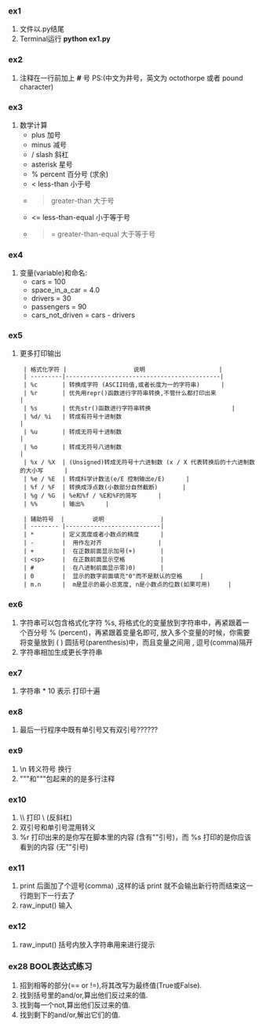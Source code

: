 ### ex1

1. 文件以.py结尾
2. Terminal运行 **python ex1.py**

### ex2

1. 注释在一行前加上 **#** 号 PS:(中文为井号，英文为 octothorpe 或者 pound character)

### ex3

1. 数学计算
	+ plus 加号
 	- minus 减号
	* / slash 斜杠
	* asterisk 星号
	* % percent 百分号 (求余)
	* < less-than 小于号
	* > greater-than 大于号
	* <= less-than-equal 小于等于号
	* >= greater-than-equal 大于等于号
	
### ex4

1.  变量(variable)和命名:
	* 	cars = 100
	* 	space_in_a_car = 4.0
	*	drivers = 30
	* 	passengers = 90
	* 	cars_not_driven = cars - drivers
	
### ex5

1. 更多打印输出

		| 格式化字符 |                   说明                     |
		| ---------|--------------------------------------------|
		| %c       | 转换成字符 (ASCII码值,或者长度为一的字符串)      |
		| %r       | 优先用repr()函数进行字符串转换,不管什么都打印出来						    |
		| %s	   | 优先str()函数进行字符串转换						|
		| %d/ %i   | 转成有符号十进制数      												|
		| %u 	   | 转成无符号十进制数    					    						|
		| %o 	   | 转成无符号八进制数      												|
		| %x / %X  | (Unsigned)转成无符号十六进制数 (x / X 代表转换后的十六进制数的大小写      |
		| %e / %E  | 转成科学计数法(e/E 控制输出e/E)      |
		| %f / %F  | 转换成浮点数(小数部分自然截断)       |
		| %g / %G  | %e和%f / %E和%F的简写      |
		| %% 	   | 输出%      |
		
		| 辅助符号  |        说明                |
		| -------- |---------------------------|
		| *        | 定义宽度或者小数点的精度      |
		| -    	   |  用作左对齐   			   |
		| +        |  在正数前面显示加号(+)       |
		| <sp>     |  在正数前面显示空格          |
		| #        |  在八进制前面显示零)0)       |
		| 0        |  显示的数字前面填充"0"而不是默认的空格     |
		| m.n      |  m是显示的最小总宽度, n是小数点的位数(如果可用)     |
		
### ex6 

1. 字符串可以包含格式化字符 %s, 将格式化的变量放到字符串中，再紧跟着一个百分号 % (percent)，再紧跟着变量名即可, 放入多个变量的时候，你需要将变量放到 ( ) 圆括号(parenthesis)中，而且变量之间用 , 逗号(comma)隔开
2. 字符串相加生成更长字符串

### ex7 

1. 字符串 * 10 表示 打印十遍

### ex8 

1. 最后一行程序中既有单引号又有双引号??????

### ex9

1. \n 转义符号 换行
2. """和"""包起来的的是多行注释

### ex10

1. \\\ 打印 \ (反斜杠)
2. 双引号和单引号混用转义
3. %r 打印出来的是你写在脚本里的内容 (含有""引号)，而 %s 打印的是你应该看到的内容 (无""引号)

### ex11

1. print 后面加了个逗号(comma) ,这样的话 print 就不会输出新行符而结束这一行跑到下一行去了
2. raw_input() 输入

### ex12

1.  raw_input() 括号内放入字符串用来进行提示

### ex28 BOOL表达式练习

1. 招到相等的部分(== or !=),将其改写为最终值(True或False).
2. 找到括号里的and/or,算出他们反过来的值.
3. 找到每一个not,算出他们反过来的值.
4. 找到剩下的and/or,解出它们的值.